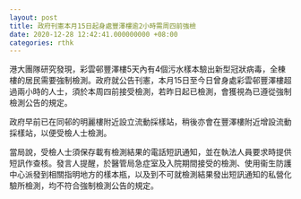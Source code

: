 ```yaml
---
layout: post
title: 政府刊憲本月15日起身處豐澤樓逾2小時需周四前強檢
date: 2020-12-28 12:42:41.000000000 +08:00
categories: rthk
---
```


港大團隊研究發現，彩雲邨豐澤樓5天內有4個污水樣本驗出新型冠狀病毒，全棟樓的居民需要強制檢測。政府就公告刊憲，本月15日至今日曾身處彩雲邨豐澤樓超過兩小時的人士，須於本周四前接受檢測，若昨日起已檢測，會獲視為已遵從強制檢測公告的規定。

政府早前已在同邨的明麗樓附近設立流動採樣站，稍後亦會在豐澤樓附近增設流動採樣站，以便受檢人士檢測。

當局說，受檢人士須保存載有檢測結果的電話短訊通知，並在執法人員要求時提供短訊作查核。發言人提醒，於醫管局急症室及入院期間接受的檢測、使用衞生防護中心派發到相關指明地方的樣本瓶，以及到不可就檢測結果發出短訊通知的私營化驗所檢測，均不符合強制檢測公告的規定。
